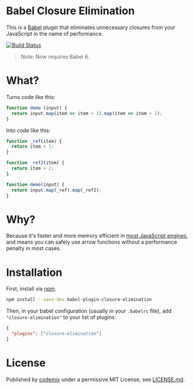 # Babel Closure Elimination

This is a [Babel](https://babeljs.io/) plugin that eliminates unnecessary closures from your JavaScript in the name of performance.

[![Build Status](https://travis-ci.org/codemix/babel-plugin-closure-elimination.svg)](https://travis-ci.org/codemix/babel-plugin-closure-elimination)

> Note: Now requires Babel 6.

# What?

Turns code like this:
```js
function demo (input) {
  return input.map(item => item + 1).map(item => item + 2);
}
```
Into code like this:
```js
function _ref(item) {
  return item + 1;
}

function _ref2(item) {
  return item + 2;
}

function demo(input) {
  return input.map(_ref).map(_ref2);
}

```

# Why?

Because it's faster and more memory efficient in [most JavaScript engines](http://jsperf.com/closure-elimination), and means you can safely use arrow functions without a performance penalty in most cases.

# Installation

First, install via [npm](https://npmjs.org/package/babel-plugin-closure-elimination).
```sh
npm install --save-dev babel-plugin-closure-elimination
```
Then, in your babel configuration (usually in your `.babelrc` file), add `"closure-elimination"` to your list of plugins:
```json
{
  "plugins": ["closure-elimination"]
}
```


# License

Published by [codemix](http://codemix.com/) under a permissive MIT License, see [LICENSE.md](./LICENSE.md).

